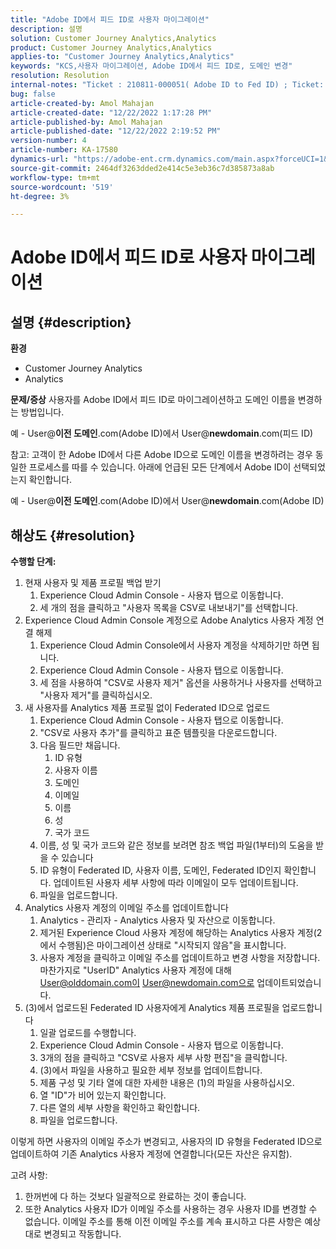 ```yaml
---
title: "Adobe ID에서 피드 ID로 사용자 마이그레이션"
description: 설명
solution: Customer Journey Analytics,Analytics
product: Customer Journey Analytics,Analytics
applies-to: "Customer Journey Analytics,Analytics"
keywords: "KCS,사용자 마이그레이션, Adobe ID에서 피드 ID로, 도메인 변경"
resolution: Resolution
internal-notes: "Ticket : 210811-000051( Adobe ID to Fed ID) ; Ticket: 210916-000306 (Adobe ID to Adobe ID)"
bug: false
article-created-by: Amol Mahajan
article-created-date: "12/22/2022 1:17:28 PM"
article-published-by: Amol Mahajan
article-published-date: "12/22/2022 2:19:52 PM"
version-number: 4
article-number: KA-17580
dynamics-url: "https://adobe-ent.crm.dynamics.com/main.aspx?forceUCI=1&pagetype=entityrecord&etn=knowledgearticle&id=c93576f4-fa81-ed11-81ac-6045bd006268"
source-git-commit: 2464df3263dded2e414c5e3eb36c7d385873a8ab
workflow-type: tm+mt
source-wordcount: '519'
ht-degree: 3%

---
```


# Adobe ID에서 피드 ID로 사용자 마이그레이션

## 설명 {#description}

<b>환경</b>
- Customer Journey Analytics
- Analytics



<b>문제/증상</b>
사용자를 Adobe ID에서 피드 ID로 마이그레이션하고 도메인 이름을 변경하는 방법입니다.

예 - User@<b>이전 도메인</b>.com(Adobe ID)에서 User@<b>newdomain</b>.com(피드 ID)



참고: 고객이 한 Adobe ID에서 다른 Adobe ID으로 도메인 이름을 변경하려는 경우 동일한 프로세스를 따를 수 있습니다. 아래에 언급된 모든 단계에서 Adobe ID이 선택되었는지 확인합니다.

예 - User@<b>이전 도메인</b>.com(Adobe ID)에서 User@<b>newdomain</b>.com(Adobe ID)


## 해상도 {#resolution}

<b>수행할 단계:</b>
1. 현재 사용자 및 제품 프로필 백업 받기
   1. Experience Cloud Admin Console - 사용자 탭으로 이동합니다.
   2. 세 개의 점을 클릭하고 &quot;사용자 목록을 CSV로 내보내기&quot;를 선택합니다.
2. Experience Cloud Admin Console 계정으로 Adobe Analytics 사용자 계정 연결 해제
   1. Experience Cloud Admin Console에서 사용자 계정을 삭제하기만 하면 됩니다.
   2. Experience Cloud Admin Console - 사용자 탭으로 이동합니다.
   3. 세 점을 사용하여 &quot;CSV로 사용자 제거&quot; 옵션을 사용하거나 사용자를 선택하고 &quot;사용자 제거&quot;를 클릭하십시오.
3. 새 사용자를 Analytics 제품 프로필 없이 Federated ID으로 업로드
   1. Experience Cloud Admin Console - 사용자 탭으로 이동합니다.
   2. &quot;CSV로 사용자 추가&quot;를 클릭하고 표준 템플릿을 다운로드합니다.
   3. 다음 필드만 채웁니다.
      1. ID 유형
      2. 사용자 이름
      3. 도메인
      4. 이메일
      5. 이름
      6. 성
      7. 국가 코드
   4. 이름, 성 및 국가 코드와 같은 정보를 보려면 참조 백업 파일(1부터)의 도움을 받을 수 있습니다
   5. ID 유형이 Federated ID, 사용자 이름, 도메인, Federated ID인지 확인합니다. 업데이트된 사용자 세부 사항에 따라 이메일이 모두 업데이트됩니다.
   6. 파일을 업로드합니다.
4. Analytics 사용자 계정의 이메일 주소를 업데이트합니다
   1. Analytics - 관리자 - Analytics 사용자 및 자산으로 이동합니다.
   2. 제거된 Experience Cloud 사용자 계정에 해당하는 Analytics 사용자 계정(2에서 수행됨)은 마이그레이션 상태로 &quot;시작되지 않음&quot;을 표시합니다.
   3. 사용자 계정을 클릭하고 이메일 주소를 업데이트하고 변경 사항을 저장합니다. 마찬가지로 &quot;UserID&quot; Analytics 사용자 계정에 대해 User@olddomain.com이 User@newdomain.com으로 업데이트되었습니다.
5. (3)에서 업로드된 Federated ID 사용자에게 Analytics 제품 프로필을 업로드합니다
   1. 일괄 업로드를 수행합니다.
   2. Experience Cloud Admin Console - 사용자 탭으로 이동합니다.
   3. 3개의 점을 클릭하고 &quot;CSV로 사용자 세부 사항 편집&quot;을 클릭합니다.
   4. (3)에서 파일을 사용하고 필요한 세부 정보를 업데이트합니다.
   5. 제품 구성 및 기타 열에 대한 자세한 내용은 (1)의 파일을 사용하십시오.
   6. 열 &quot;ID&quot;가 비어 있는지 확인합니다.
   7. 다른 열의 세부 사항을 확인하고 확인합니다.
   8. 파일을 업로드합니다.




이렇게 하면 사용자의 이메일 주소가 변경되고, 사용자의 ID 유형을 Federated ID으로 업데이트하여 기존 Analytics 사용자 계정에 연결합니다(모든 자산은 유지함).


고려 사항:
1. 한꺼번에 다 하는 것보다 일괄적으로 완료하는 것이 좋습니다.
2. 또한 Analytics 사용자 ID가 이메일 주소를 사용하는 경우 사용자 ID를 변경할 수 없습니다. 이메일 주소를 통해 이전 이메일 주소를 계속 표시하고 다른 사항은 예상대로 변경되고 작동합니다.

